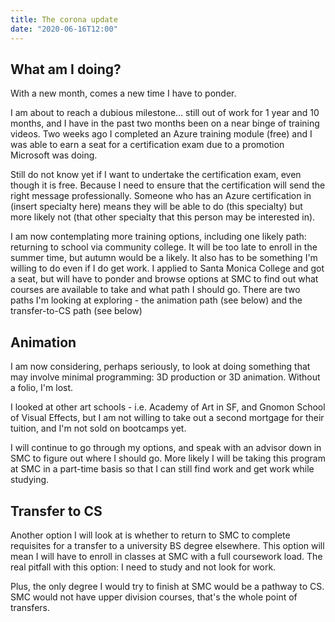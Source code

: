 ```yaml
---
title: The corona update
date: "2020-06-16T12:00"
---
```


## What am I doing?

With a new month, comes a new time I have to ponder.

I am about to reach a dubious milestone... still out of work for 1 year and 10 months, and I have in the past two months been on a near binge of training videos. Two weeks ago I completed an Azure training module (free) and I was able to earn a seat for a certification exam due to a promotion Microsoft was doing. 

Still do not know yet if I want to undertake the certification exam, even though it is free. Because I need to ensure that the certification will send the right message professionally. Someone who has an Azure certification in (insert specialty here) means they will be able to do (this specialty) but more likely not (that other specialty that this person may be interested in).

I am now contemplating more training options, including one likely path: returning to school via community college. It will be too late to enroll in the summer time, but autumn would be a likely. It also has to be something I'm willing to do even if I do get work. I applied to Santa Monica College and got a seat, but will have to ponder and browse options at SMC to find out what courses are available to take and what path I should go. There are two paths I'm looking at exploring - the animation path (see below) and the transfer-to-CS path (see below)

## Animation

I am now considering, perhaps seriously, to look at doing something that may involve minimal programming: 3D production or 3D animation. Without a folio, I'm lost.

I looked at other art schools - i.e. Academy of Art in SF, and Gnomon School of Visual Effects, but I am not willing to take out a second mortgage for their tuition, and I'm not sold on bootcamps yet.

I will continue to go through my options, and speak with an advisor down in SMC to figure out where I should go. More likely I will be taking this program at SMC in a part-time basis so that I can still find work and get work while studying.

## Transfer to CS

Another option I will look at is whether to return to SMC to complete requisites for a transfer to a university BS degree elsewhere. This option will mean I will have to enroll in classes at SMC with a full coursework load. The real pitfall with this option: I need to study and not look for work. 

Plus, the only degree I would try to finish at SMC would be a pathway to CS. SMC would not have upper division courses, that's the whole point of transfers.








